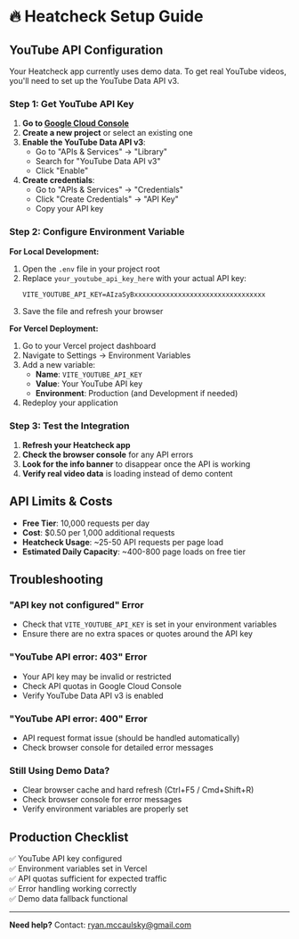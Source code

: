 # 🔥 Heatcheck Setup Guide

## YouTube API Configuration

Your Heatcheck app currently uses demo data. To get real YouTube videos, you'll need to set up the YouTube Data API v3.

### Step 1: Get YouTube API Key

1. **Go to [Google Cloud Console](https://console.cloud.google.com/)**
2. **Create a new project** or select an existing one
3. **Enable the YouTube Data API v3**:
   - Go to "APIs & Services" → "Library"
   - Search for "YouTube Data API v3"
   - Click "Enable"
4. **Create credentials**:
   - Go to "APIs & Services" → "Credentials"
   - Click "Create Credentials" → "API Key"
   - Copy your API key

### Step 2: Configure Environment Variable

**For Local Development:**
1. Open the `.env` file in your project root
2. Replace `your_youtube_api_key_here` with your actual API key:
   ```env
   VITE_YOUTUBE_API_KEY=AIzaSyBxxxxxxxxxxxxxxxxxxxxxxxxxxxxxxxxx
   ```
3. Save the file and refresh your browser

**For Vercel Deployment:**
1. Go to your Vercel project dashboard
2. Navigate to Settings → Environment Variables
3. Add a new variable:
   - **Name**: `VITE_YOUTUBE_API_KEY`
   - **Value**: Your YouTube API key
   - **Environment**: Production (and Development if needed)
4. Redeploy your application

### Step 3: Test the Integration

1. **Refresh your Heatcheck app**
2. **Check the browser console** for any API errors
3. **Look for the info banner** to disappear once the API is working
4. **Verify real video data** is loading instead of demo content

## API Limits & Costs

- **Free Tier**: 10,000 requests per day
- **Cost**: $0.50 per 1,000 additional requests
- **Heatcheck Usage**: ~25-50 API requests per page load
- **Estimated Daily Capacity**: ~400-800 page loads on free tier

## Troubleshooting

### "API key not configured" Error
- Check that `VITE_YOUTUBE_API_KEY` is set in your environment variables
- Ensure there are no extra spaces or quotes around the API key

### "YouTube API error: 403" Error  
- Your API key may be invalid or restricted
- Check API quotas in Google Cloud Console
- Verify YouTube Data API v3 is enabled

### "YouTube API error: 400" Error
- API request format issue (should be handled automatically)
- Check browser console for detailed error messages

### Still Using Demo Data?
- Clear browser cache and hard refresh (Ctrl+F5 / Cmd+Shift+R)
- Check browser console for error messages
- Verify environment variables are properly set

## Production Checklist

✅ YouTube API key configured  
✅ Environment variables set in Vercel  
✅ API quotas sufficient for expected traffic  
✅ Error handling working correctly  
✅ Demo data fallback functional  

---

**Need help?** Contact: ryan.mccaulsky@gmail.com